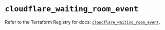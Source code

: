 # `cloudflare_waiting_room_event`

Refer to the Terraform Registry for docs: [`cloudflare_waiting_room_event`](https://registry.terraform.io/providers/cloudflare/cloudflare/5.10.1/docs/resources/waiting_room_event).
